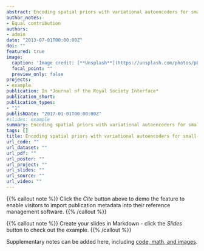 ```yaml
---
abstract: Encoding spatial priors with variational autoencoders for small-area estimation
author_notes:
- Equal contribution
authors:
- admin
date: "2013-07-01T00:00:00Z"
doi: ""
featured: true
image:
  caption: 'Image credit: [**Unsplash**](https://unsplash.com/photos/pLCdAaMFLTE)'
  focal_point: ""
  preview_only: false
projects:
- example
publication: In *Journal of the Royal Society Interface*
publication_short:
publication_types:
- "1"
publishDate: "2017-01-01T00:00:00Z"
#slides: example
summary: Encoding spatial priors with variational autoencoders for small-area estimation
tags: []
title: Encoding spatial priors with variational autoencoders for small-area estimation
url_code: ""
url_dataset: ""
url_pdf: ""
url_poster: ""
url_project: ""
url_slides: ""
url_source: ""
url_video: ""
---
```


{{% callout note %}}
Click the _Cite_ button above to demo the feature to enable visitors to import publication metadata into their reference management software.
{{% /callout %}}

{{% callout note %}}
Create your slides in Markdown - click the _Slides_ button to check out the example.
{{% /callout %}}

Supplementary notes can be added here, including [code, math, and images](https://wowchemy.com/docs/writing-markdown-latex/).

